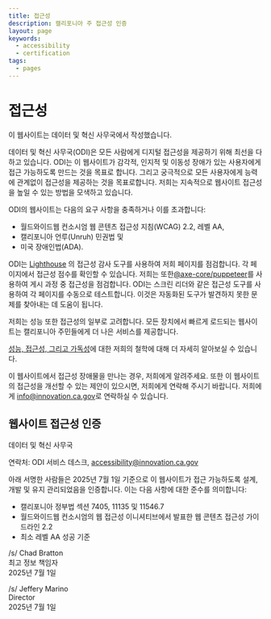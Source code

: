 ```yaml
---
title: 접근성
description: 캘리포니아 주 접근성 인증
layout: page
keywords:
  - accessibility
  - certification
tags:
  - pages
---
```

# 접근성

이 웹사이트는 데이터 및 혁신 사무국에서 작성했습니다.

데이터 및 혁신 사무국(ODI)은 모든 사람에게 디지털 접근성을 제공하기 위해 최선을 다하고 있습니다. ODI는 이 웹사이트가 감각적, 인지적 및 이동성 장애가 있는 사용자에게 접근 가능하도록 만드는 것을 목표로 합니다. 그리고 궁극적으로 모든 사용자에게 능력에 관계없이 접근성을 제공하는 것을 목표로합니다. 저희는 지속적으로 웹사이트 접근성을 높일 수 있는 방법을 모색하고 있습니다. 

ODI의 웹사이트는 다음의 요구 사항을 충족하거나 이를 초과합니다:

* 월드와이드웹 컨소시엄 웹 콘텐츠 접근성 지침(WCAG) 2.2, 레벨 AA,
* 캘리포니아 언루(Unruh) 민권법 및
* 미국 장애인법(ADA).

ODI는  [Lighthouse](https://developer.chrome.com/en/docs/lighthouse/performance/performance-scoring/) 의 접근성 감사 도구를 사용하여 저희 페이지를 점검합니다. 각 페이지에서 접근성 점수를 확인할 수 있습니다. 저희는 또한[@axe-core/puppeteer](https://www.npmjs.com/package/@axe-core/puppeteer)를 사용하여 게시 과정 중 접근성을 점검합니다. ODI는 스크린 리더와 같은 접근성 도구를 사용하여 각 페이지를 수동으로 테스트합니다. 이것은 자동화된 도구가 발견하지 못한 문제를 찾아내는 데 도움이 됩니다.

저희는 성능 또한 접근성의 일부로 고려합니다. 모든 장치에서 빠르게 로드되는 웹사이트는 캘리포니아 주민들에게 더 나은 서비스를 제공합니다.

[성능, 접근성, 그리고 가독성](https://innovation.ca.gov/page-score-info/)에 대한 저희의 철학에 대해 더 자세히 알아보실 수 있습니다.

이 웹사이트에서 접근성 장애물을 만나는 경우, 저희에게 알려주세요. 또한 이 웹사이트의 접근성을 개선할 수 있는 제안이 있으시면, 저희에게 연락해 주시기 바랍니다. 저희에게 [info@innovation.ca.gov](mailto:info@innovation.ca.gov)로 연락하실 수 있습니다.

## 웹사이트 접근성 인증

데이터 및 혁신 사무국

연락처: ODI 서비스 데스크, [accessibility@innovation.ca.gov](mailto:accessibility@innovation.ca.gov)

아래 서명한 사람들은 2025년 7월 1일 기준으로 이 웹사이트가 접근 가능하도록 설계, 개발 및 유지 관리되었음을 인증합니다. 이는 다음 사항에 대한 준수를 의미합니다:

* 캘리포니아 정부법 섹션 7405, 11135 및 11546.7
* 월드와이드웹 컨소시엄의 웹 접근성 이니셔티브에서 발표한 웹 콘텐츠 접근성 가이드라인 2.2
* 최소 레벨 AA 성공 기준

/s/ Chad Bratton <br>
최고 정보 책임자 <br>
2025년 7월 1일

/s/ Jeffery Marino <br>
Director <br>
2025년 7월 1일
